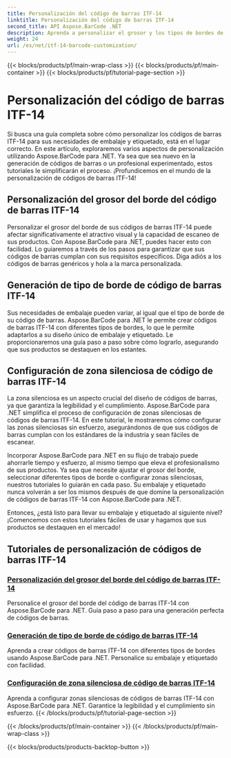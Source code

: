 ```yaml
---
title: Personalización del código de barras ITF-14
linktitle: Personalización del código de barras ITF-14
second_title: API Aspose.BarCode .NET
description: Aprenda a personalizar el grosor y los tipos de bordes de códigos de barras ITF-14 con Aspose.BarCode para .NET. Optimice su embalaje y etiquetado sin esfuerzo.
weight: 24
url: /es/net/itf-14-barcode-customization/
---
```


{{< blocks/products/pf/main-wrap-class >}}
{{< blocks/products/pf/main-container >}}
{{< blocks/products/pf/tutorial-page-section >}}

# Personalización del código de barras ITF-14

Si busca una guía completa sobre cómo personalizar los códigos de barras ITF-14 para sus necesidades de embalaje y etiquetado, está en el lugar correcto. En este artículo, exploraremos varios aspectos de personalización utilizando Aspose.BarCode para .NET. Ya sea que sea nuevo en la generación de códigos de barras o un profesional experimentado, estos tutoriales le simplificarán el proceso. ¡Profundicemos en el mundo de la personalización de códigos de barras ITF-14!

## Personalización del grosor del borde del código de barras ITF-14
Personalizar el grosor del borde de sus códigos de barras ITF-14 puede afectar significativamente el atractivo visual y la capacidad de escaneo de sus productos. Con Aspose.BarCode para .NET, puedes hacer esto con facilidad. Lo guiaremos a través de los pasos para garantizar que sus códigos de barras cumplan con sus requisitos específicos. Diga adiós a los códigos de barras genéricos y hola a la marca personalizada.

## Generación de tipo de borde de código de barras ITF-14
Sus necesidades de embalaje pueden variar, al igual que el tipo de borde de su código de barras. Aspose.BarCode para .NET le permite crear códigos de barras ITF-14 con diferentes tipos de bordes, lo que le permite adaptarlos a su diseño único de embalaje y etiquetado. Le proporcionaremos una guía paso a paso sobre cómo lograrlo, asegurando que sus productos se destaquen en los estantes.

## Configuración de zona silenciosa de código de barras ITF-14
La zona silenciosa es un aspecto crucial del diseño de códigos de barras, ya que garantiza la legibilidad y el cumplimiento. Aspose.BarCode para .NET simplifica el proceso de configuración de zonas silenciosas de códigos de barras ITF-14. En este tutorial, le mostraremos cómo configurar las zonas silenciosas sin esfuerzo, asegurándonos de que sus códigos de barras cumplan con los estándares de la industria y sean fáciles de escanear.

Incorporar Aspose.BarCode para .NET en su flujo de trabajo puede ahorrarle tiempo y esfuerzo, al mismo tiempo que eleva el profesionalismo de sus productos. Ya sea que necesite ajustar el grosor del borde, seleccionar diferentes tipos de borde o configurar zonas silenciosas, nuestros tutoriales lo guiarán en cada paso. Su embalaje y etiquetado nunca volverán a ser los mismos después de que domine la personalización de códigos de barras ITF-14 con Aspose.BarCode para .NET.

Entonces, ¿está listo para llevar su embalaje y etiquetado al siguiente nivel? ¡Comencemos con estos tutoriales fáciles de usar y hagamos que sus productos se destaquen en el mercado!
## Tutoriales de personalización de códigos de barras ITF-14
### [Personalización del grosor del borde del código de barras ITF-14](./itf-14-barcode-border-thickness-customization/)
Personalice el grosor del borde del código de barras ITF-14 con Aspose.BarCode para .NET. Guía paso a paso para una generación perfecta de códigos de barras.
### [Generación de tipo de borde de código de barras ITF-14](./itf-14-barcode-border-type-generation/)
Aprenda a crear códigos de barras ITF-14 con diferentes tipos de bordes usando Aspose.BarCode para .NET. Personalice su embalaje y etiquetado con facilidad.
### [Configuración de zona silenciosa de código de barras ITF-14](./itf-14-barcode-quiet-zone-configuration/)
Aprenda a configurar zonas silenciosas de códigos de barras ITF-14 con Aspose.BarCode para .NET. Garantice la legibilidad y el cumplimiento sin esfuerzo.
{{< /blocks/products/pf/tutorial-page-section >}}

{{< /blocks/products/pf/main-container >}}
{{< /blocks/products/pf/main-wrap-class >}}

{{< blocks/products/products-backtop-button >}}
